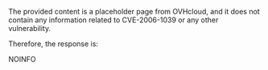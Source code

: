 The provided content is a placeholder page from OVHcloud, and it does not contain any information related to CVE-2006-1039 or any other vulnerability.

Therefore, the response is:

NOINFO